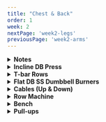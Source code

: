 ```yaml
---
title: "Chest & Back"
order: 1
week: 2
nextPage: 'week2-legs'
previousPage: 'week2-arms'
---
```


<details>
<summary><b>Notes</b></summary>

This week's chest and back session has more focus on your upper back via doing double rows (one T-bar exercise and one machine exercise). Chest is also burnt out by the amazing flat DB press superset which absolutely annihilates your pecs. Considering we're one week further into our journey I would be expecting either a slight weight increase (if you've mastered the form of each exercise) or if you're staying at the same weight then pushing for +2 reps on all exercises.

</details>

<details>
<summary><b>Incline DB Press</b></summary>

<figure class="video_container">
  <video controls={true}>
    <source src="https://github.com/jakebayliss/jpfitness/assets/101162903/bd252ef6-432b-4262-94e4-1abf2ad90b36" type="video/mp4">
  </video>
</figure>

- Heavily influenced incline chest routine as I have always felt my lower chest grows faster than my upper - thus I like to focus on my upper and really go for that full look

- Careful with your form picking up heavy dumbbells, I know better than most about annoying back pain caused from the gym

- Bench angle determines where on your chest is activated - the higher up you go (to a certain point then it becomes majoritively shoulders) the more upper chest it works

- If you're happy with where your upper chest is and you'd much rather work your entire chest then scroll down to the 'bench' section and implement dumbbell flat bench here

- Form is crucial here, especially as you increase weight - careful not to go below your shoulder line on the downward part of movement

- I'm currently on 40kg dumbbells for incline press, 6 reps, working my way up to 8 reps gradually!

</details>

<details>
<summary><b>T-bar Rows</b></summary>

<figure class="video_container">
  <video controls={true}>
    <source src="https://github.com/jakebayliss/jpfitness/assets/101162903/020282fd-4df4-43b4-9f2c-453d9984807c" type="video/mp4">
  </video>
</figure>

- Form form form - don't go too heavy until you've got your form 100% down

- Do not injure your back doing these, be extremely careful and if you have any doubts ask a gym employee for assistance

- For similar reasons to not doing deadlifts my T-bar row weight is not that high - I'm mainly concerned about form so will max out at around two plates

- Currently on 2 20kg plates and one 5 kg plate going for 12 reps per set

</details>

<details>
<summary><b>Flat DB SS Dumbbell Burners</b></summary>

<figure class="video_container">
  <video controls={true}>
    <source src="https://github.com/jakebayliss/jpfitness/assets/101162903/5b623dce-681b-4066-ba18-b7e0be72c57b" type="video/mp4">
  </video>
</figure>

- Position your arms as close as you can to mine in the video - don't flair your elbows out and don't have them touching your obliques either - go in the middle

- Keep dumbbells angled at 45 degrees as I have, not straight in line with your shoulders as most people do

- Bring dumbbells back down in-line with your chest, pause briefly then EXPLODE and push upwards til your elbows are locked once again

- Once you've done 8 reps lock the dumbbells together (as demonstrated in the video) and go to failure with this burner set

- I'm currently on roughly 25kg for this superset - any heavier and the burner set becomes nearly impossible for me!

</details>

<details>
<summary><b>Cables (Up & Down)</b></summary>

<figure class="video_container">
  <video controls={true}>
    <source src="https://github.com/jakebayliss/jpfitness/assets/101162903/c0210bf8-9ee6-4800-b910-5776277e9497" type="video/mp4">
  </video>
</figure>

- Killer superset, if I'm feeling frisky then I sometimes do a set of 10-15 pushups as a superset to really annihilate the chest

- Position the cables at or slightly above head height

- Position yourself at the centre of the machine, then step forward into the space in front and lock your legs in place

- I'm then looking to find the perfect arm angle (the same angle you used on incline DB flys up above) to maximise chest gains while minimising shoulder injuries

- Lock your arms in place and pull with your chest, squeezing as hard as you can as your hands touch

- I do 12.5kg in downward flys for 10 reps 

<figure class="video_container">
  <video controls={true}>
    <source src="https://github.com/jakebayliss/jpfitness/assets/101162903/da2a3c73-eb8f-4ac2-ab6d-24fca3e48929" type="video/mp4">
  </video>
</figure>

- As above, position yourself in the centre of the machine but this time don't step forward

- Legs shoulder width apart, arms similar angle to above

- Stick your chest out and pull up with your chest, activating it the whole way through

- Squeeze at the top, 12 reps minimum and now is when I would superset with pushups if you have it in you!

- I do 10.5kg for 8 reps in this direction

</details>

<details>
<summary><b>Row Machine</b></summary>

<figure class="video_container">
  <video controls={true}>
    <source src="https://github.com/jakebayliss/jpfitness/assets/101162903/be8a1dab-35ec-4dae-ba87-641fd450c4de" type="video/mp4">
  </video>
</figure>

- Essential upper back exercise to give yourself that swole look

- Strict form as always, make sure to pull all the way back, PAUSE, then slowly release back to an extended arm position

- Amazing point to include your dropset for today - do 3 working sets then dropset the last (4th) set baby!!

- I'm currently on roughly 50kg for 10 reps!

</details>

<details>
<summary><b>Bench</b></summary>

<figure class="video_container">
  <video controls={true}>
    <source src="https://github.com/jakebayliss/jpfitness/assets/101162903/3a4c57f0-350e-4f34-ac68-8f31df85b063" type="video/mp4">
  </video>
</figure>

- Just when you think you're done for the day I hit you with flat bench press

- Slow and controlled, come down to just above your chest every rep, don't bounce the bar off it but make sure you get full range of motion

- If you're unsure or not confident in yourself as you're just starting out then get someone friendly in the gym to come assist/spot you!

- Typically rep 70kg after a long chest session for 3-4 sets - I'm usually absolutely ruined at this stage of the workout so 4 sets is sometimes beyond me!

</details>

<details>
<summary><b>Pull-ups</b></summary>

<figure class="video_container">
  <video controls={true}>
    <source src="https://github.com/jakebayliss/jpfitness/assets/101162903/0f958bb8-56d0-4fea-b417-13ba49ad6869" type="video/mp4">
  </video>
</figure>

- Final exercise!!! x3 working sets and x1 set til failure 

- The working sets are preferrably non-assisted but if you do need to use the assisted machine that's fine too!

- If you can only do a handful of reps that's totally fine too, keep at it and gradually build yourself up to 8-12 reps

- Here I'm looking to pull up with the lats and back - not with your arms, get your head as high as possible and hold at the top

- As many bodyweight reps as you can for 3 sets!

</details>

